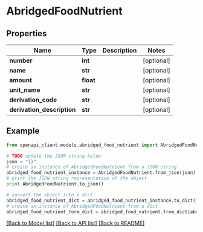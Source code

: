 # AbridgedFoodNutrient


## Properties

Name | Type | Description | Notes
------------ | ------------- | ------------- | -------------
**number** | **int** |  | [optional] 
**name** | **str** |  | [optional] 
**amount** | **float** |  | [optional] 
**unit_name** | **str** |  | [optional] 
**derivation_code** | **str** |  | [optional] 
**derivation_description** | **str** |  | [optional] 

## Example

```python
from openapi_client.models.abridged_food_nutrient import AbridgedFoodNutrient

# TODO update the JSON string below
json = "{}"
# create an instance of AbridgedFoodNutrient from a JSON string
abridged_food_nutrient_instance = AbridgedFoodNutrient.from_json(json)
# print the JSON string representation of the object
print AbridgedFoodNutrient.to_json()

# convert the object into a dict
abridged_food_nutrient_dict = abridged_food_nutrient_instance.to_dict()
# create an instance of AbridgedFoodNutrient from a dict
abridged_food_nutrient_form_dict = abridged_food_nutrient.from_dict(abridged_food_nutrient_dict)
```
[[Back to Model list]](../README.md#documentation-for-models) [[Back to API list]](../README.md#documentation-for-api-endpoints) [[Back to README]](../README.md)


